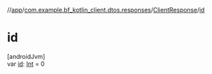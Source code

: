 //[app](../../../index.md)/[com.example.bf_kotlin_client.dtos.responses](../index.md)/[ClientResponse](index.md)/[id](id.md)

# id

[androidJvm]\
var [id](id.md): [Int](https://kotlinlang.org/api/latest/jvm/stdlib/kotlin/-int/index.html) = 0
